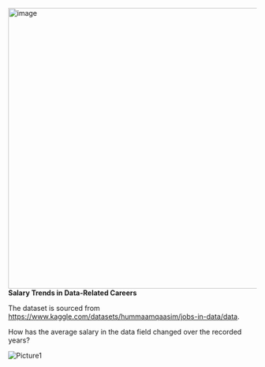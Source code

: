 <img width="569" alt="image" src="https://github.com/Harshitham195/Salary_Trends_in_Data_Related_Careers/assets/144315538/3864c6b7-dbd0-4225-8b04-69acd2d6611b">**Salary Trends in Data-Related Careers**
 
The dataset is sourced from https://www.kaggle.com/datasets/hummaamqaasim/jobs-in-data/data.

How has the average salary in the data field changed over the recorded years?


![Picture1](https://github.com/Harshitham195/Salary_Trends_in_Data_Related_Careers/assets/144315538/d729f928-3a38-4eaf-be18-5f7d4789846b)



